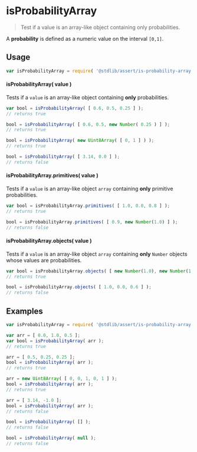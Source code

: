 # isProbabilityArray

> Test if a value is an array-like object containing only probabilities.


<section class="intro">

A __probability__ is defined as a numeric value on the interval `[0,1]`.

</section>

<!-- /.intro -->


<section class="usage">

## Usage

``` javascript
var isProbabilityArray = require( '@stdlib/assert/is-probability-array' );
```

#### isProbabilityArray( value )

Tests if a `value` is an array-like object containing __only__ probabilities.

<!-- eslint-disable no-new-wrappers -->

``` javascript
var bool = isProbabilityArray( [ 0.6, 0.5, 0.25 ] );
// returns true

bool = isProbabilityArray( [ 0.6, 0.5, new Number( 0.25 ) ] );
// returns true

bool = isProbabilityArray( new Uint8Array( [ 0, 1 ] ) );
// returns true

bool = isProbabilityArray( [ 3.14, 0.0 ] );
// returns false
```

#### isProbabilityArray.primitives( value )

Tests if a `value` is an array-like object `array` containing __only__ primitive probabilities.

<!-- eslint-disable no-new-wrappers -->

``` javascript
var bool = isProbabilityArray.primitives( [ 1.0, 0.0, 0.8 ] );
// returns true

bool = isProbabilityArray.primitives( [ 0.9, new Number(1.0) ] );
// returns false
```

#### isProbabilityArray.objects( value )

Tests if a `value` is an array-like object `array` containing __only__ `Number` objects whose values are probabilities.

<!-- eslint-disable no-new-wrappers -->

``` javascript
var bool = isProbabilityArray.objects( [ new Number(1.0), new Number(1.0) ] );
// returns true

bool = isProbabilityArray.objects( [ 1.0, 0.0, 0.6 ] );
// returns false
```

</section>

<!-- /.usage -->


<section class="examples">

## Examples

``` javascript
var isProbabilityArray = require( '@stdlib/assert/is-probability-array' );

var arr = [ 0.0, 1.0, 0.5 ];
var bool = isProbabilityArray( arr );
// returns true

arr = [ 0.5, 0.25, 0.25 ];
bool = isProbabilityArray( arr );
// returns true

arr = new Uint8Array( [ 0, 0, 1, 0, 1 ] );
bool = isProbabilityArray( arr );
// returns true

arr = [ 3.14, -1.0 ];
bool = isProbabilityArray( arr );
// returns false

bool = isProbabilityArray( [] );
// returns false

bool = isProbabilityArray( null );
// returns false
```

</section>

<!-- /.examples -->


<section class="links">

</section>

<!-- /.links -->
